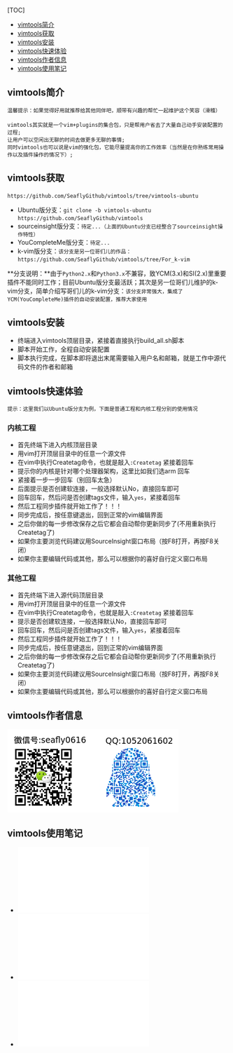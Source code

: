[TOC]

- [vimtools简介](#vimtools简介)
- [vimtools获取](#vimtools获取)
- [vimtools安装](#vimtools安装)
- [vimtools快速体验](#vimtools快速体验)
- [vimtools作者信息](#vimtools作者信息)
- [vimtools使用笔记](#vimtools使用笔记)
## vimtools简介

    温馨提示：如果觉得好用就推荐给其他同伴吧，顺带有兴趣的帮忙一起维护这个笑容（滑稽）

    vimtools其实就是一个vim+plugins的集合包，只是帮用户省去了大量自己动手安装配置的过程;
    让用户可以空闲出无聊的时间去做更多无聊的事情;
    同时vimtools也可以说是vim的强化包，它能尽量提高你的工作效率（当然是在你熟练常用操作以及插件操作的情况下）;

## vimtools获取

`https://github.com/SeaflyGithub/vimtools/tree/vimtools-ubuntu`
- Ubuntu版分支：`git clone -b vimtools-ubuntu https://github.com/SeaflyGithub/vimtools`
- sourceinsight版分支：`待定...（上面的Ubuntu分支已经整合了sourceinsight操作特性）`
- YouCompleteMe版分支：`待定...`
- k-vim版分支：`该分支是另一位哥们儿的作品：https://github.com/SeaflyGithub/vimtools/tree/For_k-vim`

**分支说明：**由于`Python2.x`和`Python3.x`不兼容，致YCM(3.x)和SI(2.x)里重要插件不能同时工作；目前Ubuntu版分支最活跃；其次是另一位哥们儿维护的k-vim分支，简单介绍写哥们儿的k-vim分支：`该分支非常强大，集成了YCM(YouCompleteMe)插件的自动安装配置，推荐大家使用`

## vimtools安装

- 终端进入vimtools顶层目录，紧接着直接执行build_all.sh脚本
- 脚本开始工作，全程自动安装配置
- 脚本执行完成，在脚本即将退出末尾需要输入用户名和邮箱，就是工作中源代码文件的作者和邮箱

## vimtools快速体验

    提示：这里我们以Ubuntu版分支为例，下面是普通工程和内核工程分别的使用情况

### 内核工程

- 首先终端下进入内核顶层目录
- 用vim打开顶层目录中的任意一个源文件
- 在vim中执行Createtag命令，也就是敲入`:Createtag` 紧接着回车
- 提示你的内核是针对哪个处理器架构，这里比如我们选arm 回车
- 紧接着一步一步回车（别回车太急）
- 后面提示是否创建软连接，一般选择默认No，直接回车即可
- 回车回车，然后问是否创建tags文件，输入`yes`，紧接着回车
- 然后工程同步插件就开始工作了！！！
- 同步完成后，按任意键退出，回到正常的vim编辑界面
- 之后你做的每一步修改保存之后它都会自动帮你更新同步了(不用重新执行Createtag了)
- 如果你主要浏览代码建议用SourceInsight窗口布局（按F8打开，再按F8关闭）
- 如果你主要编辑代码或其他，那么可以根据你的喜好自行定义窗口布局

### 其他工程

- 首先终端下进入源代码顶层目录
- 用vim打开顶层目录中的任意一个源文件
- 在vim中执行Createtag命令，也就是敲入`:Createtag` 紧接着回车
- 提示是否创建软连接，一般选择默认No，直接回车即可
- 回车回车，然后问是否创建tags文件，输入`yes`，紧接着回车
- 然后工程同步插件就开始工作了！！！
- 同步完成后，按任意键退出，回到正常的vim编辑界面
- 之后你做的每一步修改保存之后它都会自动帮你更新同步了(不用重新执行Createtag了)
- 如果你主要浏览代码建议用SourceInsight窗口布局（按F8打开，再按F8关闭）
- 如果你主要编辑代码或其他，那么可以根据你的喜好自行定义窗口布局

## vimtools作者信息
![./image/contact_seafly.png](./image/contact_seafly.png)

## vimtools使用笔记

- ![./doc/vim常用操作.md](./doc/vim常用操作.md)
- ![./doc/vimtools用户使用手册.md](./doc/vimtools用户使用手册.md)
- ![./doc/vimtools用户开发手册.md](./doc/vimtools用户开发手册.md)








